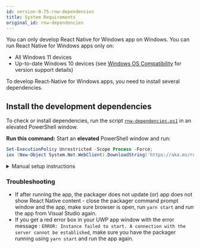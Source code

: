 ```yaml
---
id: version-0.75-rnw-dependencies
title: System Requirements
original_id: rnw-dependencies
---
```


You can only develop React Native for Windows app on Windows. You can run React Native for Windows apps only on:

- All Windows 11 devices
- Up-to-date Windows 10 devices (see [Windows OS Compatibility](win10-compat.md) for version support details)

To develop React-Native for Windows apps, you need to install several dependencies.

## Install the development dependencies
To check or install dependencies, run the script [`rnw-dependencies.ps1`](https://aka.ms/rnw-vs2022-deps.ps1) in an elevated PowerShell window.

**Run this command:**
Start an **elevated** PowerShell window and run:

```powershell
Set-ExecutionPolicy Unrestricted -Scope Process -Force;
iex (New-Object System.Net.WebClient).DownloadString('https://aka.ms/rnw-vs2022-deps.ps1');

```

<details>
<summary>Manual setup instructions</summary>

> The recommended way is to use the script above as the information in this manual section is likely to get out of date

Alternatively, you can setup your environment manually:
- Ensure [Developer Mode](https://learn.microsoft.com/en-us/windows/apps/get-started/enable-your-device-for-development) is turned ON in Windows Settings App.
- It is _highly_ recommended to update the Windows system.
- Install the latest version of [Visual Studio 2022](https://www.visualstudio.com/downloads) **with the following options checked**:
  - **Workloads**
    - `Node.js development`, or one of the following alternatives:
      - Install from **Individual Components**:
        - Development activities
          - Node.js development support
      - Install Node.js separately, see below for some options
    - `.NET Desktop development`
    - `Desktop development with C++`
      - Include `MSVC v143 - VS 2022 C++ x64/x86 build tools (Latest)` (check under 'Optional')
    - `Universal Windows Platform development`
      - Include `C++ (v143) Universal Windows Platform tools` (check under 'Optional')
  - **Individual Components**
    - Include `Windows 10 SDK (10.0.22621.0)` (target OS version from [this table](win10-compat.md#supported-os-versions))
    - Include `MSVC v143 - VS 2022 C++ ARM64 build tools (Latest)` (to target ARM64 devices)
- [Enable Long Paths in Windows 10, Version 1607, and Later](https://learn.microsoft.com/en-us/windows/win32/fileio/maximum-file-path-limitation?tabs=registry#enable-long-paths-in-windows-10-version-1607-and-later).
- Install the latest version of the [.NET 6.0 SDK](https://dotnet.microsoft.com/en-us/download/dotnet/6.0).

Options to install [Node.js](https://nodejs.org) separately:
  - Using [WinGet](https://aka.ms/winget) (_React Native recommended_). To use WinGet, from an elevated Command Prompt, run:
  ```bat
  winget install OpenJS.NodeJS.LTS --version 18.18.0
  ```
  - Using [another package manager](https://nodejs.org/en/download/package-manager/) such as [Scoop](https://scoop.sh/) or [Node Version Switcher (nvs)](https://github.com/jasongin/nvs)
  - Directly from [Node.js](https://nodejs.org/en/download)

Optional steps that are _highly recommended_:

- Install [Yarn](https://yarnpkg.com/en/docs/install) (**required** to contribute to react-native-windows)
- Install `git` using a method such as:
  - Using a package manager such as [WinGet](https://aka.ms/winget), [Chocolatey](https://chocolatey.org/) or [Scoop](https://scoop.sh/)
  - Install [git for Windows](https://gitforwindows.org/)
  - Install [GitHub Desktop](https://desktop.github.com/)

</details>

### Troubleshooting

- If after running the app, the packager does not update (or) app does not show React Native content - close the packager command prompt window and the app, make sure browser is open, run `yarn start` and run the app from Visual Studio again.
- If you get a red error box in your UWP app window with the error message : `ERROR: Instance failed to start. A connection with the server cannot be established`, make sure you have the packager running using `yarn start` and run the app again.
